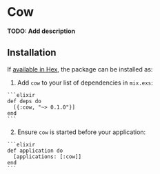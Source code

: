 # Cow

**TODO: Add description**

## Installation

If [available in Hex](https://hex.pm/docs/publish), the package can be installed as:

  1. Add `cow` to your list of dependencies in `mix.exs`:

    ```elixir
    def deps do
      [{:cow, "~> 0.1.0"}]
    end
    ```

  2. Ensure `cow` is started before your application:

    ```elixir
    def application do
      [applications: [:cow]]
    end
    ```

